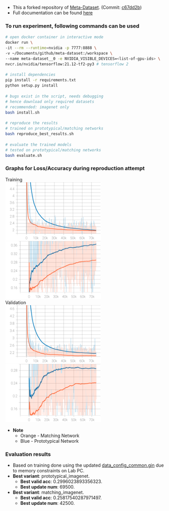 - This a forked repository of [Meta-Dataset](https://github.com/google-research/meta-dataset/). (Commit: [c67dd2b](https://github.com/google-research/meta-dataset/commit/c67dd2bb66fb2a4ce7e4e9906878e13d9b851eb5))
- Full documentation can be found [here](README-original.md)

### To run experiment, following commands can be used
```bash
# open docker container in interactive mode
docker run \
-it --rm --runtime=nvidia -p 7777:8888 \
-v ~/Documents/github/meta-dataset:/workspace \
--name meta-dataset__0 -e NVIDIA_VISIBLE_DEVICES=<list-of-gpu-ids> \
nvcr.io/nvidia/tensorflow:21.12-tf2-py3 # tensorflow 2

# install dependencies
pip install -r requirements.txt
python setup.py install

# bugs exist in the script, needs debugging
# hence download only required datasets
# recommended: imagenet only
bash install.sh

# reproduce the results
# trained on prototypical/matching networks
bash reproduce_best_results.sh

# evaluate the trained models
# tested on prototypical/matching networks
bash evaluate.sh
```

### Graphs for Loss/Accuracy during reproduction attempt
Training <br>
<img src="./img/train_1_loss.svg" alt="Train-Loss" width="300"/><img src="./img/train_1_acc.svg" alt="Train-Accuracy" width="300"/><br>
Validation <br>
  <img src="./img/valid_1_loss.svg" alt="Valid-Loss" width="300"/><img src="./img/valid_1_acc.svg" alt="Valid-Accuracy" width="300"/> <br>

- **Note**
  - Orange - Matching Network
  - Blue - Prototypical Network

### Evaluation results
- Based on training done using the updated [data_config_common.gin](./meta-dataset/learn/gin/setups/data_config_common.gin) due to memory constraints on Lab PC. 
- **Best variant**: prototypical_imagenet. 
  - **Best valid acc**: 0.2996023893356323. 
  - **Best update num**: 69500.
- **Best variant**: matching_imagenet. 
  - **Best valid acc**: 0.25817540287971497. 
  - **Best update num**: 42500. 
